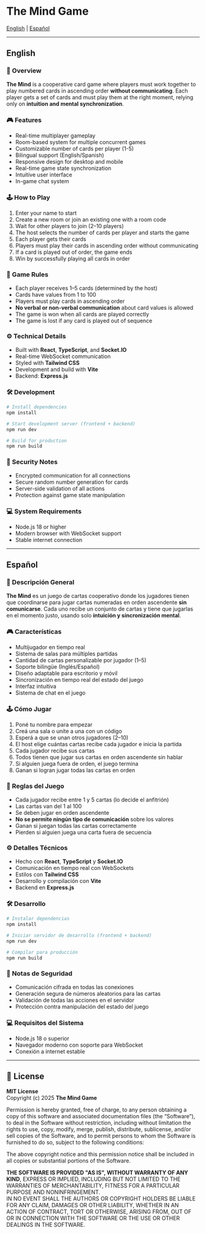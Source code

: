 # The Mind Game

[English](#english) | [Español](#espa%C3%B1ol)

---

## English

### 🧠 Overview

**The Mind** is a cooperative card game where players must work together to play numbered cards in ascending order **without communicating**. Each player gets a set of cards and must play them at the right moment, relying only on **intuition and mental synchronization**.

### 🎮 Features

- Real-time multiplayer gameplay  
- Room-based system for multiple concurrent games  
- Customizable number of cards per player (1-5)  
- Bilingual support (English/Spanish)  
- Responsive design for desktop and mobile  
- Real-time game state synchronization  
- Intuitive user interface  
- In-game chat system  

### 🕹️ How to Play

1. Enter your name to start  
2. Create a new room or join an existing one with a room code  
3. Wait for other players to join (2–10 players)  
4. The host selects the number of cards per player and starts the game  
5. Each player gets their cards  
6. Players must play their cards in ascending order without communicating  
7. If a card is played out of order, the game ends  
8. Win by successfully playing all cards in order  

### 📏 Game Rules

- Each player receives 1–5 cards (determined by the host)  
- Cards have values from 1 to 100  
- Players must play cards in ascending order  
- **No verbal or non-verbal communication** about card values is allowed  
- The game is won when all cards are played correctly  
- The game is lost if any card is played out of sequence  

### ⚙️ Technical Details

- Built with **React**, **TypeScript**, and **Socket.IO**  
- Real-time WebSocket communication  
- Styled with **Tailwind CSS**  
- Development and build with **Vite**  
- Backend: **Express.js**

### 🛠 Development

```bash
# Install dependencies
npm install

# Start development server (frontend + backend)
npm run dev

# Build for production
npm run build
```

### 🔐 Security Notes

- Encrypted communication for all connections  
- Secure random number generation for cards  
- Server-side validation of all actions  
- Protection against game state manipulation  

### 💻 System Requirements

- Node.js 18 or higher  
- Modern browser with WebSocket support  
- Stable internet connection  

---

## Español

### 🧠 Descripción General

**The Mind** es un juego de cartas cooperativo donde los jugadores tienen que coordinarse para jugar cartas numeradas en orden ascendente **sin comunicarse**. Cada uno recibe un conjunto de cartas y tiene que jugarlas en el momento justo, usando solo **intuición y sincronización mental**.

### 🎮 Características

- Multijugador en tiempo real  
- Sistema de salas para múltiples partidas  
- Cantidad de cartas personalizable por jugador (1–5)  
- Soporte bilingüe (Inglés/Español)  
- Diseño adaptable para escritorio y móvil  
- Sincronización en tiempo real del estado del juego  
- Interfaz intuitiva  
- Sistema de chat en el juego  

### 🕹️ Cómo Jugar

1. Poné tu nombre para empezar  
2. Creá una sala o uníte a una con un código  
3. Esperá a que se unan otros jugadores (2–10)  
4. El host elige cuántas cartas recibe cada jugador e inicia la partida  
5. Cada jugador recibe sus cartas  
6. Todos tienen que jugar sus cartas en orden ascendente sin hablar  
7. Si alguien juega fuera de orden, el juego termina  
8. Ganan si logran jugar todas las cartas en orden  

### 📏 Reglas del Juego

- Cada jugador recibe entre 1 y 5 cartas (lo decide el anfitrión)  
- Las cartas van del 1 al 100  
- Se deben jugar en orden ascendente  
- **No se permite ningún tipo de comunicación** sobre los valores  
- Ganan si juegan todas las cartas correctamente  
- Pierden si alguien juega una carta fuera de secuencia  

### ⚙️ Detalles Técnicos

- Hecho con **React**, **TypeScript** y **Socket.IO**  
- Comunicación en tiempo real con WebSockets  
- Estilos con **Tailwind CSS**  
- Desarrollo y compilación con **Vite**  
- Backend en **Express.js**

### 🛠 Desarrollo

```bash
# Instalar dependencias
npm install

# Iniciar servidor de desarrollo (frontend + backend)
npm run dev

# Compilar para producción
npm run build
```

### 🔐 Notas de Seguridad

- Comunicación cifrada en todas las conexiones  
- Generación segura de números aleatorios para las cartas  
- Validación de todas las acciones en el servidor  
- Protección contra manipulación del estado del juego  

### 💻 Requisitos del Sistema

- Node.js 18 o superior  
- Navegador moderno con soporte para WebSocket  
- Conexión a internet estable  

---

## 📝 License

**MIT License**  
Copyright (c) 2025 **The Mind Game**

Permission is hereby granted, free of charge, to any person obtaining a copy of this software and associated documentation files (the “Software”), to deal in the Software without restriction, including without limitation the rights to use, copy, modify, merge, publish, distribute, sublicense, and/or sell copies of the Software, and to permit persons to whom the Software is furnished to do so, subject to the following conditions:

The above copyright notice and this permission notice shall be included in all copies or substantial portions of the Software.

**THE SOFTWARE IS PROVIDED "AS IS", WITHOUT WARRANTY OF ANY KIND**, EXPRESS OR IMPLIED, INCLUDING BUT NOT LIMITED TO THE WARRANTIES OF MERCHANTABILITY, FITNESS FOR A PARTICULAR PURPOSE AND NONINFRINGEMENT.  
IN NO EVENT SHALL THE AUTHORS OR COPYRIGHT HOLDERS BE LIABLE FOR ANY CLAIM, DAMAGES OR OTHER LIABILITY, WHETHER IN AN ACTION OF CONTRACT, TORT OR OTHERWISE, ARISING FROM, OUT OF OR IN CONNECTION WITH THE SOFTWARE OR THE USE OR OTHER DEALINGS IN THE SOFTWARE.
